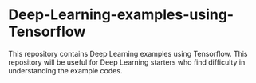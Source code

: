 # Deep-Learning-examples-using-Tensorflow
This repository contains Deep Learning examples using Tensorflow. This repository will be useful for Deep Learning starters who find difficulty in understanding the example codes.
